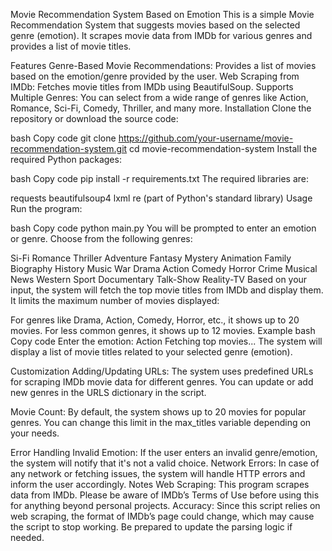 
Movie Recommendation System Based on Emotion
This is a simple Movie Recommendation System that suggests movies based on the selected genre (emotion). It scrapes movie data from IMDb for various genres and provides a list of movie titles.

Features
Genre-Based Movie Recommendations: Provides a list of movies based on the emotion/genre provided by the user.
Web Scraping from IMDb: Fetches movie titles from IMDb using BeautifulSoup.
Supports Multiple Genres: You can select from a wide range of genres like Action, Romance, Sci-Fi, Comedy, Thriller, and many more.
Installation
Clone the repository or download the source code:

bash
Copy code
git clone https://github.com/your-username/movie-recommendation-system.git
cd movie-recommendation-system
Install the required Python packages:

bash
Copy code
pip install -r requirements.txt
The required libraries are:

requests
beautifulsoup4
lxml
re (part of Python's standard library)
Usage
Run the program:

bash
Copy code
python main.py
You will be prompted to enter an emotion or genre. Choose from the following genres:

Si-Fi
Romance
Thriller
Adventure
Fantasy
Mystery
Animation
Family
Biography
History
Music
War
Drama
Action
Comedy
Horror
Crime
Musical
News
Western
Sport
Documentary
Talk-Show
Reality-TV
Based on your input, the system will fetch the top movie titles from IMDb and display them. It limits the maximum number of movies displayed:

For genres like Drama, Action, Comedy, Horror, etc., it shows up to 20 movies.
For less common genres, it shows up to 12 movies.
Example
bash
Copy code
Enter the emotion: Action
Fetching top movies...
The system will display a list of movie titles related to your selected genre (emotion).

Customization
Adding/Updating URLs: The system uses predefined URLs for scraping IMDb movie data for different genres. You can update or add new genres in the URLS dictionary in the script.

Movie Count: By default, the system shows up to 20 movies for popular genres. You can change this limit in the max_titles variable depending on your needs.

Error Handling
Invalid Emotion: If the user enters an invalid genre/emotion, the system will notify that it's not a valid choice.
Network Errors: In case of any network or fetching issues, the system will handle HTTP errors and inform the user accordingly.
Notes
Web Scraping: This program scrapes data from IMDb. Please be aware of IMDb’s Terms of Use before using this for anything beyond personal projects.
Accuracy: Since this script relies on web scraping, the format of IMDb’s page could change, which may cause the script to stop working. Be prepared to update the parsing logic if needed.